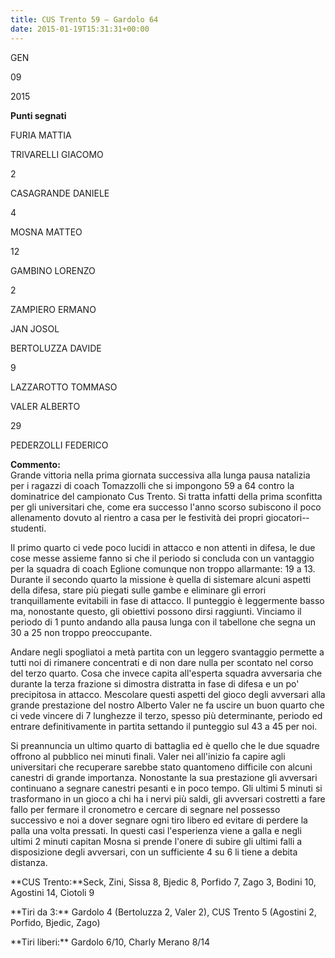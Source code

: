 ```yaml
---
title: CUS Trento 59 – Gardolo 64
date: 2015-01-19T15:31:31+00:00
---
```

GEN

09

2015

**Punti segnati**

FURIA MATTIA

TRIVARELLI GIACOMO

2

CASAGRANDE DANIELE

4

MOSNA MATTEO

12

GAMBINO LORENZO

2

ZAMPIERO ERMANO

JAN JOSOL

BERTOLUZZA DAVIDE

9

LAZZAROTTO TOMMASO

VALER ALBERTO

29

PEDERZOLLI FEDERICO

**Commento:**  
Grande vittoria nella prima giornata successiva alla lunga pausa natalizia per i ragazzi di coach Tomazzolli che si impongono 59 a 64 contro la dominatrice del campionato Cus Trento. Si tratta infatti della prima sconfitta per gli universitari che, come era successo l'anno scorso subiscono il poco allenamento dovuto al rientro a casa per le festività dei propri giocatori-­studenti.

Il primo quarto ci vede poco lucidi in attacco e non attenti in difesa, le due cose messe assieme fanno si che il periodo si concluda con un vantaggio per la squadra di coach Eglione comunque non troppo allarmante: 19 a 13.  
Durante il secondo quarto la missione è quella di sistemare alcuni aspetti della difesa, stare più piegati sulle gambe e eliminare gli errori tranquillamente evitabili in fase di attacco. Il punteggio è leggermente basso ma, nonostante questo, gli obiettivi possono dirsi raggiunti. Vinciamo il periodo di 1 punto andando alla pausa lunga con il tabellone che segna un 30 a 25 non troppo preoccupante.

Andare negli spogliatoi a metà partita con un leggero svantaggio permette a tutti noi di rimanere concentrati e di non dare nulla per scontato nel corso del terzo quarto. Cosa che invece capita all'esperta squadra avversaria che durante la terza frazione si dimostra distratta in fase di difesa e un po' precipitosa in attacco. Mescolare questi aspetti del gioco degli avversari alla grande prestazione del nostro Alberto Valer ne fa uscire un buon quarto che ci vede vincere di 7 lunghezze il terzo, spesso più determinante, periodo ed entrare definitivamente in partita settando il punteggio sul 43 a 45 per noi.

Si preannuncia un ultimo quarto di battaglia ed è quello che le due squadre offrono al pubblico nei minuti finali. Valer nei all'inizio fa capire agli universitari che recuperare sarebbe stato quantomeno difficile con alcuni canestri di grande importanza. Nonostante la sua prestazione gli avversari continuano a segnare canestri pesanti e in poco tempo. Gli ultimi 5 minuti si trasformano in un gioco a chi ha i nervi più saldi, gli avversari costretti a fare fallo per fermare il cronometro e cercare di segnare nel possesso successivo e noi a dover segnare ogni tiro libero ed evitare di perdere la palla una volta pressati. In questi casi l'esperienza viene a galla e negli ultimi 2 minuti capitan Mosna si prende l'onere di subire gli ultimi falli a disposizione degli avversari, con un sufficiente 4 su 6 li tiene a debita distanza.

\*\*CUS Trento:\*\*Seck, Zini, Sissa 8, Bjedic 8, Porfido 7, Zago 3, Bodini 10, Agostini 14, Ciotoli 9

\*\*Tiri da 3:\*\* Gardolo 4 (Bertoluzza 2, Valer 2), CUS Trento 5 (Agostini 2, Porfido, Bjedic, Zago)

\*\*Tiri liberi:\*\* Gardolo 6/10, Charly Merano 8/14